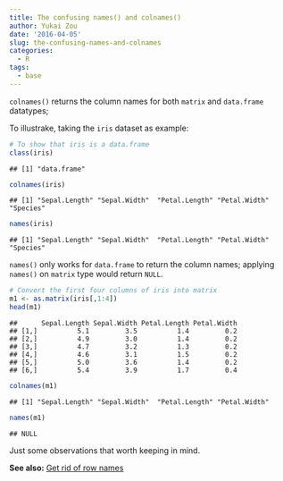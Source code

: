 ```yaml
---
title: The confusing names() and colnames()
author: Yukai Zou
date: '2016-04-05'
slug: the-confusing-names-and-colnames
categories:
  - R
tags:
  - base
---
```


`colnames()` returns the column names for both `matrix` and `data.frame` datatypes;

To illustrake, taking the `iris` dataset as example:


```r
# To show that iris is a data.frame
class(iris)
```

```
## [1] "data.frame"
```

```r
colnames(iris)
```

```
## [1] "Sepal.Length" "Sepal.Width"  "Petal.Length" "Petal.Width"  "Species"
```

```r
names(iris)
```

```
## [1] "Sepal.Length" "Sepal.Width"  "Petal.Length" "Petal.Width"  "Species"
```

`names()` only works for `data.frame` to return the column names; applying `names()` on `matrix` type would return `NULL`.


```r
# Convert the first four columns of iris into matrix
m1 <- as.matrix(iris[,1:4])
head(m1)
```

```
##      Sepal.Length Sepal.Width Petal.Length Petal.Width
## [1,]          5.1         3.5          1.4         0.2
## [2,]          4.9         3.0          1.4         0.2
## [3,]          4.7         3.2          1.3         0.2
## [4,]          4.6         3.1          1.5         0.2
## [5,]          5.0         3.6          1.4         0.2
## [6,]          5.4         3.9          1.7         0.4
```

```r
colnames(m1)
```

```
## [1] "Sepal.Length" "Sepal.Width"  "Petal.Length" "Petal.Width"
```

```r
names(m1)
```

```
## NULL
```

Just some observations that worth keeping in mind.

**See also:** [Get rid of row names](/2016/03/31/get-rid-of-row-names/index.html)
